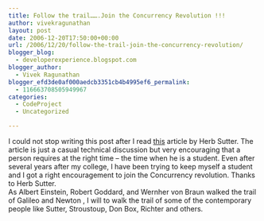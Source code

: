 ```yaml
---
title: Follow the trail…….Join the Concurrency Revolution !!!
author: vivekragunathan
layout: post
date: 2006-12-20T17:50:00+00:00
url: /2006/12/20/follow-the-trail-join-the-concurrency-revolution/
blogger_blog:
  - developerexperience.blogspot.com
blogger_author:
  - Vivek Ragunathan
blogger_efd3de0af000aedcb3351cb4b4995ef6_permalink:
  - 116663708505949967
categories:
  - CodeProject
  - Uncategorized

---
```

<span style="font-size:100%;"><span style="font-family:georgia;" id="BlogViewId"></p> 

<div id="msgcns!753E720D857C98F6!206">
  <div>
    I could not stop writing this post after I read <a href="http://www.gotw.ca/publications/guest-ed-200609.htm">this</a> article by Herb Sutter. The article is just a casual technical discussion but very encouraging that a person requires at the right time &#8211; the time when he is a student. Even after several years after my college, I have been trying to keep myself a student and I got a right encouragement to join the Concurrency revolution. Thanks to Herb Sutter.
  </div>
  
  <div>
  </div>
  
  <div>
    As Albert Einstein, Robert Goddard, and Wernher von Braun walked the trail of Galileo and Newton , I will to walk the trail of some of the contemporary people like Sutter, Stroustoup, Don Box, Richter and others.
  </div>
</div>

<p>
  </span><span style="font-family:georgia;"> </span></span>
</p>